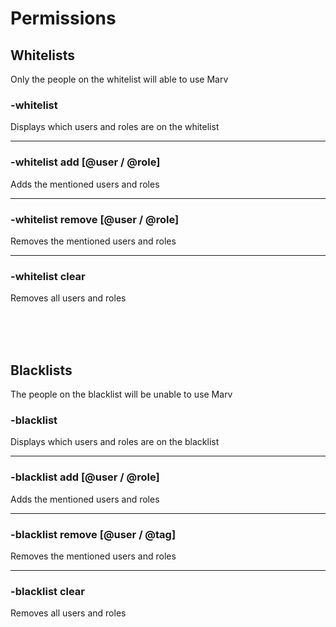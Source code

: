 # Permissions


## Whitelists
Only the people on the whitelist will able to use Marv

### -whitelist
Displays which users and roles are on the whitelist

---

### -whitelist add [@user / @role]
Adds the mentioned users and roles

---

### -whitelist remove [@user / @role]
Removes the mentioned users and roles

---

### -whitelist clear
Removes all users and roles

<br><br><br>

## Blacklists
The people on the blacklist will be unable to use Marv

### -blacklist
Displays which users and roles are on the blacklist

---

### -blacklist add [@user / @role]
Adds the mentioned users and roles

---

### -blacklist remove [@user / @tag]
Removes the mentioned users and roles

---

### -blacklist clear
Removes all users and roles
